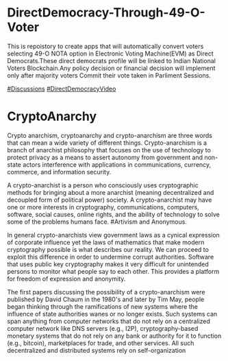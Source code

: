# DirectDemocracy-Through-49-O-Voter
This is repoistory to create apps that will automatically convert voters selecting 49-O NOTA option in Electronic Voting Machine(EVM) as Direct Democrats.These direct democrats profile will be linked to Indian National Voters Blockchain.Any policy decision or financial decision will implement only after majority voters Commit their vote taken in Parliment Sessions.

[#Discussions](https://github.com/AnonymousBlockChainDemocracy/DirectDemocracy-49-O-Voter/discussions)
[#DirectDemocracyVideo](https://www.youtube.com/watch?v=y5W45Va0cPE)


# CryptoAnarchy
Crypto anarchism, cryptoanarchy and crypto-anarchism are three words that can mean a wide variety of different things.
Crypto-anarchism is a branch of anarchist philosophy that focuses on the use of technology to protect privacy as a means to assert autonomy from government and non-state actors interference with applications in communications, currency, commerce, and information security.

A crypto-anarchist is a person who consciously uses cryptographic methods for bringing about a more anarchist (meaning decentralized and decoupled form of political power) society. A crypto-anarchist may have one or more interests in cryptography, communications, computers, software, social causes, online rights, and the ability of technology to solve some of the problems humans face. #Artivism and Anonymous.

In general crypto-anarchists view government laws as a cynical expression of corporate influence yet the laws of mathematics that make modern cryptography possible is what describes our reality. We can proceed to exploit this difference in order to undermine corrupt authorities. Software that uses public key cryptography makes it very difficult for unintended persons to monitor what people say to each other. This provides a platform for freedom of expression and anonymity.

The first papers discussing the possibility of a crypto-anarchism were published by David Chaum in the 1980's and later by Tim May, people began thinking through the ramifications of new systems where the influence of state authorities wanes or no longer exists. Such systems can span anything from computer networks that do not rely on a centralized computer network like DNS servers (e.g., I2P), cryptography-based monetary systems that do not rely on any bank or authority for it to function (e.g., bitcoin), marketplaces for trade, and other services. All such decentralized and distributed systems rely on self-organization
